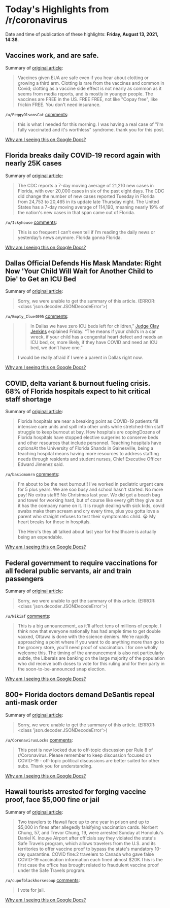 # Today's Highlights from /r/coronavirus

Date and time of publication of these highlights: **Friday, August 13, 2021, 14:36**.

## Vaccines work, and are safe.

Summary of [original article](https://www.reddit.com/r/Coronavirus/comments/oq2vtx/vaccines_work_and_are_safe/):

> Vaccines given EUA are safe even if you hear about clotting or growing a third arm. Clotting is rare from the vaccines and common in Covid; clotting as a vaccine side effect is not nearly as common as it seems from media reports, and is mostly in younger people. The vaccines are FREE in the US. FREE FREE, not like "Copay free", like frickin FREE. You don't need insurance.

`/u/PeggyOlsonsCat` [comments](https://www.reddit.com/r/Coronavirus/comments/oq2vtx/vaccines_work_and_are_safe/):

> this is what I needed for this morning. I was having a real case of "i'm fully vaccinated and it's worthless" syndrome. thank you for this post.

[Why am I seeing this on Google Docs?](https://docs.google.com/document/d/1Dc6We63vOXIZsc0op-Bt4abqkYjXzOigalQqFxmvvbM/edit?usp=sharing)

## Florida breaks daily COVID-19 record again with nearly 25K cases

Summary of [original article](https://www.local10.com/news/florida/2021/08/13/florida-breaks-daily-covid-19-record-again-with-nearly-25k-cases/):

> The CDC reports a 7-day moving average of 21,210 new cases in Florida, with over 20,000 cases in six of the past eight days. The CDC did change the number of new cases reported Tuesday in Florida from 24,753 to 20,465 in its update late Thursday night. The United States has a 7-day moving average of 114,190, meaning nearly 19% of the nation's new cases in that span came out of Florida.

`/u/Ickyhouse` [comments](https://www.reddit.com/r/Coronavirus/comments/p3m5na/florida_breaks_daily_covid19_record_again_with/):

> This is so frequent I can’t even tell if I’m reading the daily news or yesterday’s news anymore. Florida gonna Florida.

[Why am I seeing this on Google Docs?](https://docs.google.com/document/d/1Dc6We63vOXIZsc0op-Bt4abqkYjXzOigalQqFxmvvbM/edit?usp=sharing)

## Dallas Official Defends His Mask Mandate: Right Now 'Your Child Will Wait for Another Child to Die' to Get an ICU Bed

Summary of [original article](https://www.thenewcivilrightsmovement.com/2021/08/dallas-official-defends-his-mask-mandate-right-now-your-child-will-wait-for-another-child-to-die-to-get-an-icu-bed/):

> Sorry, we were unable to get the summary of this article. (ERROR: <class 'json.decoder.JSONDecodeError'>)

`/u/Empty_Clue4095` [comments](https://www.reddit.com/r/Coronavirus/comments/p3r6wx/dallas_official_defends_his_mask_mandate_right/):

> > In Dallas we have zero ICU beds left for children,” [Judge Clay Jenkins](https://www.thenewcivilrightsmovement.com/?s=Clay+Jenkins) explained Friday. “The means if your child’s in a car wreck, if your child has a congenital heart defect and needs an ICU bed, or, more likely, if they have COVID and need an ICU bed, we don’t have one.”
> 
> I would be really afraid if I were a parent in Dallas right now.

[Why am I seeing this on Google Docs?](https://docs.google.com/document/d/1Dc6We63vOXIZsc0op-Bt4abqkYjXzOigalQqFxmvvbM/edit?usp=sharing)

## COVID, delta variant & burnout fueling crisis. 68% of Florida hospitals expect to hit critical staff shortage

Summary of [original article](https://www.naplesnews.com/story/news/coronavirus/2021/08/13/covid-and-florida-hospitals-delta-variant-staff-burnout-fuel-crisis/8095090002/):

> Florida hospitals are near a breaking point as COVID-19 patients fill intensive care units and spill into other units while stretched-thin staff struggle to keep burnout at bay. How hospitals are copingDozens of Florida hospitals have stopped elective surgeries to conserve beds and other resources that include personnel. Teaching hospitals have optionsAt the University of Florida Shands in Gainesville, being a teaching hospital means having more resources to address staffing needs through residents and student nurses, Chief Executive Officer Edward Jimenez said.

`/u/basicmomrn` [comments](https://www.reddit.com/r/Coronavirus/comments/p3m6fu/covid_delta_variant_burnout_fueling_crisis_68_of/):

> I'm about to be the next burnout!! I've worked in pediatric urgent care for 5 plus years.  We are soo busy and school hasn't started.  No more pay! No extra staff!!  No Christmas last year.  We did get a beach bag and towel for working hard, but of course like every gift they give out it has the company name on it. 
> It is rough dealing with sick kids, covid swabs make them scream and cry every time, plus you gotta love a parent who straight refuses to test their symptomatic child. 😭
> My heart breaks for those in hospitals. 
> 
> The Hero's they all talked about last year for healthcare
> is actually being an expendable.

[Why am I seeing this on Google Docs?](https://docs.google.com/document/d/1Dc6We63vOXIZsc0op-Bt4abqkYjXzOigalQqFxmvvbM/edit?usp=sharing)

## Federal government to require vaccinations for all federal public servants, air and train passengers

Summary of [original article](https://www.cbc.ca/news/politics/federal-government-mandatory-vaccinations-1.6140131):

> Sorry, we were unable to get the summary of this article. (ERROR: <class 'json.decoder.JSONDecodeError'>)

`/u/Nikiaf` [comments](https://www.reddit.com/r/Coronavirus/comments/p3os6t/federal_government_to_require_vaccinations_for/):

> This is a big announcement, as it'll affect tens of millions of people. I think now that everyone nationally has had ample time to get double vaxxed, Ottawa is done with the science deniers. We're rapidly approaching a point where if you want to do anything more than go to the grocery store, you'll need proof of vaccination. I for one wholly welcome this. The timing of the announcement is also not particularly subtle, the Liberals are banking on the large majority of the population who did receive both doses to vote for this ruling and for their party in the soon-to-be-announced snap election.

[Why am I seeing this on Google Docs?](https://docs.google.com/document/d/1Dc6We63vOXIZsc0op-Bt4abqkYjXzOigalQqFxmvvbM/edit?usp=sharing)

## 800+ Florida doctors demand DeSantis repeal anti-mask order

Summary of [original article](https://www.wflx.com/2021/08/12/800-florida-doctors-demand-desantis-repeal-anti-mask-order/):

> Sorry, we were unable to get the summary of this article. (ERROR: <class 'json.decoder.JSONDecodeError'>)

`/u/CoronavirusLocks` [comments](https://www.reddit.com/r/Coronavirus/comments/p3bk3b/800_florida_doctors_demand_desantis_repeal/):

> This post is now locked due to off-topic discussion per Rule 8 of r/Coronavirus. Please remember to keep discussion focused on COVID-19 - off-topic political discussions are better suited for other subs. Thank you for understanding.

[Why am I seeing this on Google Docs?](https://docs.google.com/document/d/1Dc6We63vOXIZsc0op-Bt4abqkYjXzOigalQqFxmvvbM/edit?usp=sharing)

## Hawaii tourists arrested for forging vaccine proof, face $5,000 fine or jail

Summary of [original article](https://www.usatoday.com/story/travel/news/2021/08/12/falsifying-covid-vaccination-card-arrested-hawaii/8115665002/):

> Two travelers to Hawaii face up to one year in prison and up to $5,000 in fines after allegedly falsifying vaccination cards. Norbert Chung, 57, and Trevor Chung, 19, were arrested Sunday at Honolulu's Daniel K. Inouye Airport after officials say they violated the state's Safe Travels program, which allows travelers from the U.S. and its territories to offer vaccine proof to bypass the state's mandatory 10-day quarantine. COVID fine:2 travelers to Canada who gave false COVID-19 vaccination information each fined almost $20K.This is the first case the office has brought related to fraudulent vaccine proof under the Safe Travels program.

`/u/cupofblackhorsesoup` [comments](https://www.reddit.com/r/Coronavirus/comments/p3mso3/hawaii_tourists_arrested_for_forging_vaccine/):

> I vote for jail.

[Why am I seeing this on Google Docs?](https://docs.google.com/document/d/1Dc6We63vOXIZsc0op-Bt4abqkYjXzOigalQqFxmvvbM/edit?usp=sharing)

